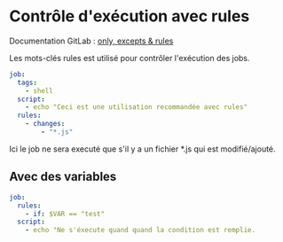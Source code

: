 # Contrôle d'exécution avec rules

Documentation GitLab : [only, excepts & rules](https://docs.gitlab.com/ee/ci/yaml/#only--except)

Les mots-clés rules est utilisé pour contrôler l'exécution des jobs.

```yaml
job:
  tags:
    - shell
  script:
    - echo "Ceci est une utilisation recommandée avec rules"
  rules:
    - changes:
        - "*.js"
```

Ici le job ne sera executé que s'il y a un fichier *.js qui est  modifié/ajouté.


## Avec des variables
```yaml
job:
  rules:
    - if: $VAR == "test"
  script:
    - echo "Ne s'éxecute quand quand la condition est remplie.
```  
